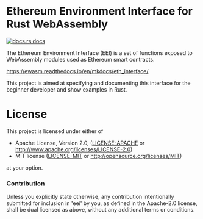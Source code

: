 # Ethereum Environment Interface for Rust WebAssembly

<a href="https://docs.rs/eei"><img src="https://img.shields.io/badge/docs-latest-blue.svg?style=flat-square" alt="docs.rs docs" /></a>

The Ethereum Environment Interface (EEI) is a set of functions exposed to WebAssembly modules used as Ethereum smart contracts.

https://ewasm.readthedocs.io/en/mkdocs/eth_interface/

This project is aimed at specifying and documenting this interface for the beginner developer and show examples in Rust.

# License

This project is licensed under either of

 * Apache License, Version 2.0, ([LICENSE-APACHE](LICENSE-APACHE) or
   http://www.apache.org/licenses/LICENSE-2.0)
 * MIT license ([LICENSE-MIT](LICENSE-MIT) or
   http://opensource.org/licenses/MIT)

at your option.

### Contribution

Unless you explicitly state otherwise, any contribution intentionally submitted
for inclusion in 'eei' by you, as defined in the Apache-2.0 license, shall be
dual licensed as above, without any additional terms or conditions.
